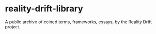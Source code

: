 # reality-drift-library
A public archive of coined terms, frameworks, essays, by the Reality Drift project.
